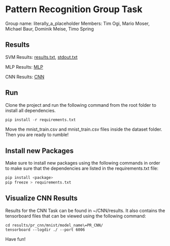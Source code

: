 # Pattern Recognition Group Task
Group name: literally_a_placeholder
Members: Tim Ogi, Mario Moser, Michael Baur, Dominik Meise, Timo Spring

## Results
SVM Results: [results.txt](https://github.com/literally-a-placeholder/pattern_recognition/blob/master/SVM/svm_results.txt), [stdout.txt](https://github.com/literally-a-placeholder/pattern_recognition/blob/master/SVM/stdout.txt)

MLP Results: [MLP](https://github.com/literally-a-placeholder/pattern_recognition/tree/master/MLP)

CNN Results: [CNN](https://github.com/literally-a-placeholder/pattern_recognition/tree/master/CNN/results)


## Run
Clone the project and run the following command from the root folder to install all dependencies. 

```python
pip install -r requirements.txt
```

Move the mnist_train.csv and mnist_train.csv files inside the dataset folder. 
Then you are ready to rumble!


## Install new Packages
Make sure to install new packages using the following commands in order to make sure that the dependencies are listed in the requirements.txt file: 

```python
pip install <package> 
pip freeze > requirements.txt
```

## Visualize CNN Results
Results for the CNN Task can be found in ~/CNN/results. 
It also contains the tensorboard files that can be viewed using the following command: 
```
cd results/pr_cnn/mnist/model_name\=PR_CNN/
tensorboard --logdir ./ --port 6006
```
Have fun!

